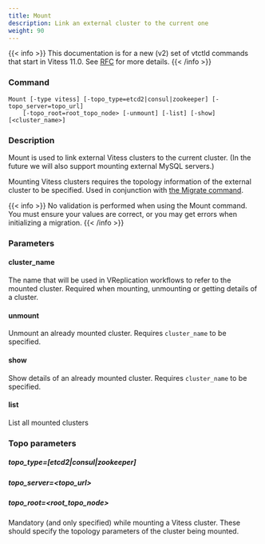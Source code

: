 ```yaml
---
title: Mount
description: Link an external cluster to the current one
weight: 90
---
```


{{< info >}}
This documentation is for a new (v2) set of vtctld commands that start in Vitess 11.0. See [RFC](https://github.com/vitessio/vitess/issues/7225) for more details.
{{< /info >}}

### Command

```
Mount [-type vitess] [-topo_type=etcd2|consul|zookeeper] [-topo_server=topo_url]
    [-topo_root=root_topo_node> [-unmount] [-list] [-show]  [<cluster_name>]
```

### Description

Mount is used to link external Vitess clusters to the current cluster. (In the future we will also support mounting external MySQL servers.)

Mounting Vitess clusters requires the topology information of the external cluster to be specified. Used in conjunction with [the Migrate command](../migrate).

{{< info >}}
No validation is performed when using the Mount command. You must ensure your values are correct, or you may get errors when initializing a migration.
{{< /info >}}


### Parameters

#### cluster_name

The name that will be used in VReplication workflows to refer to the mounted cluster. Required when mounting, unmounting or getting details of a cluster.

#### unmount

Unmount an already mounted cluster. Requires `cluster_name` to be specified.

#### show

Show details of an already mounted cluster. Requires `cluster_name` to be specified.

#### list

List all mounted clusters

### Topo parameters

##### topo_type=[etcd2|consul|zookeeper]
##### topo_server=<topo_url>
##### topo_root=<root_topo_node>

Mandatory (and only specified) while mounting a Vitess cluster. These should specify the topology parameters of the cluster being mounted.
